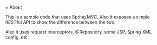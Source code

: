 = About

This is a sample code that uses Spring MVC.
Also it exposes a simple RESTful API to show the difference between the two.

Also it uses request interceptors, @Repository, some JSP, Spring XML config, etc.
